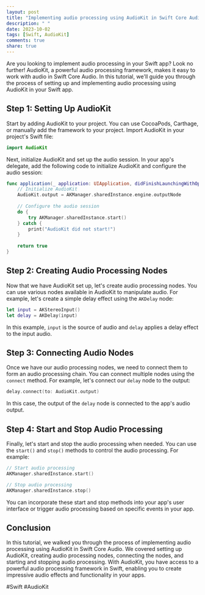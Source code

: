 ```yaml
---
layout: post
title: "Implementing audio processing using AudioKit in Swift Core Audio"
description: " "
date: 2023-10-02
tags: [Swift, AudioKit]
comments: true
share: true
---
```


Are you looking to implement audio processing in your Swift app? Look no further! AudioKit, a powerful audio processing framework, makes it easy to work with audio in Swift Core Audio. In this tutorial, we'll guide you through the process of setting up and implementing audio processing using AudioKit in your Swift app.

## Step 1: Setting Up AudioKit

Start by adding AudioKit to your project. You can use CocoaPods, Carthage, or manually add the framework to your project. Import AudioKit in your project's Swift file:

```swift
import AudioKit
```

Next, initialize AudioKit and set up the audio session. In your app's delegate, add the following code to initialize AudioKit and configure the audio session:

```swift
func application(_ application: UIApplication, didFinishLaunchingWithOptions launchOptions: [UIApplication.LaunchOptionsKey: Any]?) -> Bool {
    // Initialize AudioKit
    AudioKit.output = AKManager.sharedInstance.engine.outputNode
    
    // Configure the audio session
    do {
        try AKManager.sharedInstance.start()
    } catch {
        print("AudioKit did not start!")
    }
    
    return true
}
```

## Step 2: Creating Audio Processing Nodes

Now that we have AudioKit set up, let's create audio processing nodes. You can use various nodes available in AudioKit to manipulate audio. For example, let's create a simple delay effect using the `AKDelay` node:

```swift
let input = AKStereoInput()
let delay = AKDelay(input)
```

In this example, `input` is the source of audio and `delay` applies a delay effect to the input audio.

## Step 3: Connecting Audio Nodes

Once we have our audio processing nodes, we need to connect them to form an audio processing chain. You can connect multiple nodes using the `connect` method. For example, let's connect our `delay` node to the output:

```swift
delay.connect(to: AudioKit.output)
```

In this case, the output of the `delay` node is connected to the app's audio output.

## Step 4: Start and Stop Audio Processing

Finally, let's start and stop the audio processing when needed. You can use the `start()` and `stop()` methods to control the audio processing. For example:

```swift
// Start audio processing
AKManager.sharedInstance.start()

// Stop audio processing
AKManager.sharedInstance.stop()
```

You can incorporate these start and stop methods into your app's user interface or trigger audio processing based on specific events in your app.

## Conclusion

In this tutorial, we walked you through the process of implementing audio processing using AudioKit in Swift Core Audio. We covered setting up AudioKit, creating audio processing nodes, connecting the nodes, and starting and stopping audio processing. With AudioKit, you have access to a powerful audio processing framework in Swift, enabling you to create impressive audio effects and functionality in your apps.

#Swift #AudioKit
